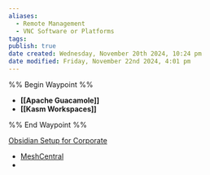 ```yaml
---
aliases:
  - Remote Management
  - VNC Software or Platforms
tags: 
publish: true
date created: Wednesday, November 20th 2024, 10:24 pm
date modified: Friday, November 22nd 2024, 4:01 pm
---
```


%% Begin Waypoint %%
- **[[Apache Guacamole]]**
- **[[Kasm Workspaces]]**

%% End Waypoint %%

[Obsidian Setup for Corporate](../../📁%2010%20-%20My%20Obsidian%20Stack/Obsidian%20Setup%20for%20Corporate/Obsidian%20Setup%20for%20Corporate.md)

- [MeshCentral](https://meshcentral.com/)
- 